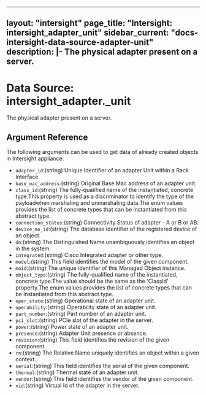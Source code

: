 
---
layout: "intersight"
page_title: "Intersight: intersight_adapter_unit"
sidebar_current: "docs-intersight-data-source-adapter-unit"
description: |-
The physical adapter present on a server.
---

# Data Source: intersight_adapter._unit
The physical adapter present on a server.
## Argument Reference
The following arguments can be used to get data of already created objects in Intersight appliance:
* `adapter_id`:(string) Unique Identifier of an adapter Unit within a Rack Interface. 
* `base_mac_address`:(string) Original Base Mac address of an adapter unit. 
* `class_id`:(string) The fully-qualified name of the instantiated, concrete type.This property is used as a discriminator to identify the type of the payloadwhen marshaling and unmarshaling data.The enum values provides the list of concrete types that can be instantiated from this abstract type. 
* `connection_status`:(string) Connectivity Status of adapter - A or B or AB. 
* `device_mo_id`:(string) The database identifier of the registered device of an object. 
* `dn`:(string) The Distinguished Name unambiguously identifies an object in the system. 
* `integrated`:(string) Cisco Integrated adapter or other type. 
* `model`:(string) This field identifies the model of the given component. 
* `moid`:(string) The unique identifier of this Managed Object instance. 
* `object_type`:(string) The fully-qualified name of the instantiated, concrete type.The value should be the same as the 'ClassId' property.The enum values provides the list of concrete types that can be instantiated from this abstract type. 
* `oper_state`:(string) Operational state of an adapter unit. 
* `operability`:(string) Operability state of an adapter unit. 
* `part_number`:(string) Part number of an adapter unit. 
* `pci_slot`:(string) PCIe slot of the adapter in the server. 
* `power`:(string) Power state of an adapter unit. 
* `presence`:(string) Adapter Unit presence or absence. 
* `revision`:(string) This field identifies the revision of the given component. 
* `rn`:(string) The Relative Name uniquely identifies an object within a given context. 
* `serial`:(string) This field identifies the serial of the given component. 
* `thermal`:(string) Thermal state of an adapter unit. 
* `vendor`:(string) This field identifies the vendor of the given component. 
* `vid`:(string) Virtual Id of the adapter in the server. 
